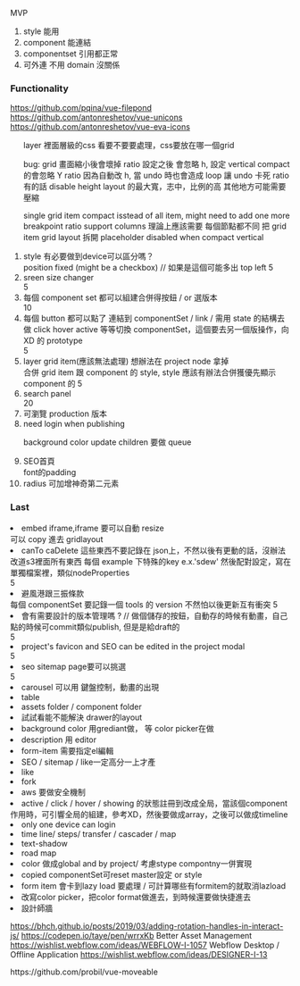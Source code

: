 MVP

1. style 能用
2. component 能連結
3. componentset 引用都正常
4. 可外連 不用 domain 沒關係

### Functionality

https://github.com/pqina/vue-filepond
https://github.com/antonreshetov/vue-unicons
https://github.com/antonreshetov/vue-eva-icons

<ol>
layer 裡面層級的css 看要不要要處理，css要放在哪一個grid

bug: grid 畫面縮小後會壞掉
ratio 設定之後 會忽略 h, 設定 vertical compact 的會忽略 Y
ratio 因為自動改 h, 當 undo 時也會造成 loop 讓 undo 卡死
ratio 有的話 disable height
layout 的最大寬，志中，比例的高 其他地方可能需要壓縮

single grid item compact isstead of all item,
might need to add one more breakpoint
ratio support
columns 理論上應該需要 每個節點都不同
把 grid item grid layout 拆開
placeholder disabled when compact vertical

<li>style 有必要做到device可以區分嗎？</li>
position fixed (might be a checkbox) // 如果是這個可能多出 top left
5<li>sreen size changer</li>
5<li>每個 component set 都可以組建合併得按鈕 / or 選版本</li>
10<li>每個 button 都可以點了 連結到 componentSet / link / 需用 state 的結構去做 click hover active 等等切換 componentSet，這個要去另一個版操作，向 XD 的 prototype</li>
5<li>layer grid item(應該無法處理) 想辦法在 project node 拿掉</li> 合併 grid item 跟 component 的 style, style 應該有辦法合併獲優先顯示 component 的
5<li>search panel</li>
20<li>可瀏覽 production 版本</li>
<li>need login when publishing </li>

background color
update children 要做 queue

<li>SEO首頁</li>
font的padding
<li>radius 可加增神奇第二元素</li>
</ol>

### Last

<li>embed iframe,iframe 要可以自動 resize</li>
可以 copy 進去 gridlayout
<li>canTo caDelete 這些東西不要記錄在 json上，不然以後有更動的話，沒辦法改道s3裡面所有東西 每個 example 下特殊的key e.x.'sdew' 然後配對設定，寫在單獨檔案裡，類似nodeProperties</li>
5<li>避風港跟三振條款</li>
每個 componentSet 要記錄一個 tools 的 version 不然怕以後更新互有衝突
5<li>會有需要設計的版本管理嗎 ? // 做個儲存的按鈕，自動存的時候有動畫，自己點的時候可commit類似publish, 但是是給draft的</li>
5<li>project's favicon and SEO can be edited in the project modal</li>
5<li>seo sitemap page要可以挑選</li>
5<li>carousel 可以用 鍵盤控制，動畫的出現</li>
<li>table</li>
<li>assets folder / component folder</li>
<li>試試看能不能解決 drawer的layout</li>
<li>background color 用grediant做， 等 color picker在做</li>
<li>description 用 editor</li>
<li>form-item 需要指定el編輯</li>
<li>SEO / sitemap / like一定高分一上才產</li>
<li>like</li>
<li>fork</li>
<li>aws 要做安全機制</li>
<li>active / click / hover / showing 的狀態註冊到改成全局，當該個component作用時，可引響全局的組建，參考XD，然後要做成array，之後可以做成timeline</li>
<li>only one device can login</li>
<li>time line/ steps/ transfer / cascader / map </li>
<li>text-shadow</li>
<li>road map</li>
<li>color 做成global and by project/ 考慮stype compontny一併實現</li>
<li>copied componentSet可reset master設定 or style</li>
<li>form item 會卡到lazy load 要處理 / 可計算哪些有formitem的就取消lazload</li>
<li>改寫color picker，把color format做進去，到時候還要做快捷進去</li>
<li>設計師牆</li>

https://bhch.github.io/posts/2019/03/adding-rotation-handles-in-interact-js/
https://codepen.io/taye/pen/wrrxKb
Better Asset Management https://wishlist.webflow.com/ideas/WEBFLOW-I-1057
Webflow Desktop / Offline Application https://wishlist.webflow.com/ideas/DESIGNER-I-13

</ol>
https://github.com/probil/vue-moveable
